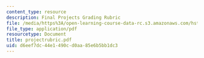 ```yaml
---
content_type: resource
description: Final Projects Grading Rubric
file: /media/https%3A/open-learning-course-data-rc.s3.amazonaws.com/hst-508-genomics-and-computational-biology-fall-2002/d6eef7dc44e1490cd0aa85e6b5bb1dc3_projectrubric.pdf
file_type: application/pdf
resourcetype: Document
title: projectrubric.pdf
uid: d6eef7dc-44e1-490c-d0aa-85e6b5bb1dc3
---
```

